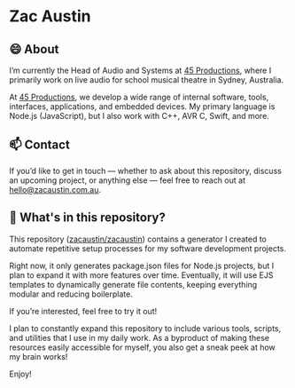 # Zac Austin

## 😄 About
I’m currently the Head of Audio and Systems at [45 Productions](https://45productions.com.au/?utm_source=github&utm_medium=referral&utm_campaign=zacaustin), where I primarily work on live audio for school musical theatre in Sydney, Australia.

At [45 Productions](https://45productions.com.au/?utm_source=github&utm_medium=referral&utm_campaign=zacaustin), we develop a wide range of internal software, tools, interfaces, applications, and embedded devices. My primary language is Node.js (JavaScript), but I also work with C++, AVR C, Swift, and more.

## 📫 Contact
If you’d like to get in touch — whether to ask about this repository, discuss an upcoming project, or anything else — feel free to reach out at [hello@zacaustin.com.au](mailto:hello@zacaustin.com.au).

## 🤔 What's in this repository?
This repository ([zacaustin/zacaustin](https://github.com/zacaustin/zacaustin)) contains a generator I created to automate repetitive setup processes for my software development projects.

Right now, it only generates package.json files for Node.js projects, but I plan to expand it with more features over time. Eventually, it will use EJS templates to dynamically generate file contents, keeping everything modular and reducing boilerplate.

If you’re interested, feel free to try it out!

I plan to constantly expand this repository to include various tools, scripts, and utilities that I use in my daily work. As a byproduct of making these resources easily accessible for myself, you also get a sneak peek at how my brain works!

Enjoy!
